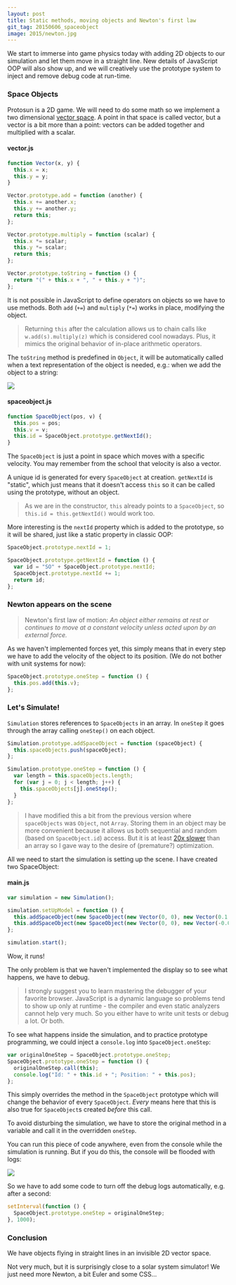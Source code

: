 ```yaml
---
layout: post
title: Static methods, moving objects and Newton's first law
git_tag: 20150606_spaceobject
image: 2015/newton.jpg
---
```


We start to immerse into game physics today with adding 2D objects to our simulation and let them move in a straight line. New details of JavaScript OOP will also show up, and we will creatively use the prototype system to inject and remove debug code at run-time.

### Space Objects

Protosun is a 2D game. We will need to do some math so we implement a two dimensional [vector space](http://en.wikipedia.org/wiki/Vector_space). A point in that space is called vector, but a vector is a bit more than a point: vectors can be added together and multiplied with a scalar.

#### vector.js

```javascript
function Vector(x, y) {
  this.x = x;
  this.y = y;
}

Vector.prototype.add = function (another) {
  this.x += another.x;
  this.y += another.y;
  return this;
};

Vector.prototype.multiply = function (scalar) {
  this.x *= scalar;
  this.y *= scalar;
  return this;
};

Vector.prototype.toString = function () {
  return "(" + this.x + ", " + this.y + ")";
};
```

It is not possible in JavaScript to define operators on objects so we have to use methods. Both `add` (`+=`) and `multiply` (`*=`) works in place, modifying the object.

> Returning `this` after the calculation allows us to chain calls like `w.add(s).multiply(z)` which is considered cool nowadays. Plus, it mimics the original behavior of in-place arithmetic operators.

The `toString` method is predefined in `Object`, it will be automatically called when a text representation of the object is needed, e.g.: when we add the object to a string:

![](../../../assets/article_images/2015/vector.png)

#### spaceobject.js

```javascript
function SpaceObject(pos, v) {
  this.pos = pos;
  this.v = v;
  this.id = SpaceObject.prototype.getNextId();
}
```

The `SpaceObject` is just a point in space which moves with a specific velocity. You may remember from the school that velocity is also a vector.

A unique id is generated for every `SpaceObject` at creation. `getNextId` is "static", which just means that it doesn't access `this` so it can be called using the prototype, without an object.

> As we are in the constructor, `this` already points to a `SpaceObject`, so `this.id = this.getNextId()` would work too.

More interesting is the `nextId` property which is added to the prototype, so it will be shared, just like a static property in classic OOP:

```javascript
SpaceObject.prototype.nextId = 1;

SpaceObject.prototype.getNextId = function () {
  var id = "SO" + SpaceObject.prototype.nextId;
  SpaceObject.prototype.nextId += 1;
  return id;
};
```

### Newton appears on the scene ###

> Newton's first law of motion: *An object either remains at rest or continues to move at a constant velocity unless acted upon by an external force.*

As we haven't implemented forces yet, this simply means that in every step we have to add the velocity of the object to its position. (We do not bother with unit systems for now):

```javascript
SpaceObject.prototype.oneStep = function () {
  this.pos.add(this.v);
};
```

### Let's Simulate! ###

`Simulation` stores references to `SpaceObjects` in an array. In `oneStep` it goes through the array calling `oneStep()` on each object.

```javascript
Simulation.prototype.addSpaceObject = function (spaceObject) {
  this.spaceObjects.push(spaceObject);
};

Simulation.prototype.oneStep = function () {
  var length = this.spaceObjects.length;
  for (var j = 0; j < length; j++) {
    this.spaceObjects[j].oneStep();
  }
};
```

> I have modified this a bit from the previous version where `spaceObjects` was `Object`, not `Array`. Storing them in an object may be more convenient because it allows us both sequential and random (based on `SpaceObject.id`) access. But it is at least [20x slower](https://jsperf.com/performance-of-array-vs-object/142) than an array so I gave way to the desire of (premature?) optimization.

All we need to start the simulation is setting up the scene. I have created two SpaceObject:

#### main.js

```javascript
var simulation = new Simulation();

simulation.setUpModel = function () {
  this.addSpaceObject(new SpaceObject(new Vector(0, 0), new Vector(0.1, -0.05)));
  this.addSpaceObject(new SpaceObject(new Vector(0, 0), new Vector(-0.02, 0.03)));
};

simulation.start();
```

Wow, it runs!

The only problem is that we haven't implemented the display so to see what happens, we have to debug.

> I strongly suggest you to learn mastering the debugger of your favorite browser. JavaScript is a dynamic language so problems tend to show up only at runtime - the compiler and even static analyzers cannot help very much. So you either have to write unit tests or debug a lot. Or both.

To see what happens inside the simulation, and to practice prototype programming, we could inject a `console.log` into `SpaceObject.oneStep`:

```javascript
var originalOneStep = SpaceObject.prototype.oneStep;
SpaceObject.prototype.oneStep = function () {
  originalOneStep.call(this);
  console.log("Id: " + this.id + "; Position: " + this.pos);
};
```

This simply overrides the method in the `SpaceObject` prototype which will change the behavior of every `SpaceObject`. *Every* means here that this is also true for `SpaceObject`s created *before* this call.

To avoid disturbing the simulation, we have to store the original method in a variable and call it in the overridden `oneStep`.

You can run this piece of code anywhere, even from the console while the simulation is running. But if you do this, the console will be flooded with logs:

![](../../../assets/article_images/2015/flood.png)

So we have to add some code to turn off the debug logs automatically, e.g. after a second:

```javascript
setInterval(function () {
  SpaceObject.prototype.oneStep = originalOneStep;
}, 1000);
```

### Conclusion ###

We have objects flying in straight lines in an invisible 2D vector space.

Not very much, but it is surprisingly close to a solar system simulator! We just need more Newton, a bit Euler and some CSS...